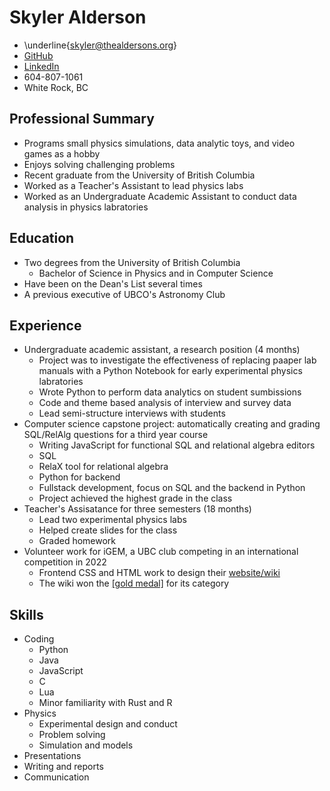 # Skyler Alderson

* \underline{[skyler@thealdersons.org](mailto:skyler@thealdersons.org)}
* <u><span style="color: #0000EE;">[GitHub](https://github.com/Finkch)</span></u>
* <u>[LinkedIn](https://www.linkedin.com/in/skyler-alderson-b91a2a30b/)</u>
* 604-807-1061
* White Rock, BC


## Professional Summary

- Programs small physics simulations, data analytic toys, and video games as a hobby
- Enjoys solving challenging problems
- Recent graduate from the University of British Columbia
- Worked as a Teacher's Assistant to lead physics labs
- Worked as an Undergraduate Academic Assistant to conduct data analysis in physics labratories


## Education

- Two degrees from the University of British Columbia
    - Bachelor of Science in Physics and in Computer Science
- Have been on the Dean's List several times
- A previous executive of UBCO's Astronomy Club


## Experience

- Undergraduate academic assistant, a research position (4 months)
    - Project was to investigate the effectiveness of replacing paaper lab manuals with a Python Notebook for early experimental physics labratories
    - Wrote Python to perform data analytics on student sumbissions
    - Code and theme based analysis of interview and survey data
    - Lead semi-structure interviews with students
- Computer science capstone project: automatically creating and grading SQL/RelAlg questions for a third year course
    - Writing JavaScript for functional SQL and relational algebra editors
    - SQL
    - RelaX tool for relational algebra
    - Python for backend
    - Fullstack development, focus on SQL and the backend in Python
    - Project achieved the highest grade in the class
- Teacher's Assisatance for three semesters (18 months)
    - Lead two experimental physics labs
    - Helped create slides for the class
    - Graded homework
- Volunteer work for iGEM, a UBC club competing in an international competition in 2022
    - Frontend CSS and HTML work to design their [website/wiki](https://2022.igem.wiki/ubc-okanagan/)
    - The wiki won the [[gold medal]](https://2022.igem.wiki/ubc-okanagan/medals) for its category


## Skills

- Coding
    - Python
    - Java
    - JavaScript
    - C
    - Lua
    - Minor familiarity with Rust and R
- Physics
    - Experimental design and conduct
    - Problem solving
    - Simulation and models
- Presentations
- Writing and reports
- Communication
